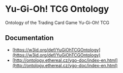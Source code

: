 # Yu-Gi-Oh! TCG Ontology
Ontology of the Trading Card Game Yu-Gi-Oh! TCG

## Documentation
- [https://w3id.org/def/YuGiOhTCGOntology](https://w3id.org/def/YuGiOhTCGOntology)
- [http://ontology.ethereal.cz/ygo-doc/index-en.html](http://ontology.ethereal.cz/ygo-doc/index-en.html)
